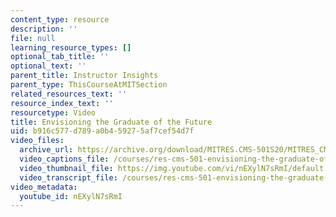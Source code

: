 ```yaml
---
content_type: resource
description: ''
file: null
learning_resource_types: []
optional_tab_title: ''
optional_text: ''
parent_title: Instructor Insights
parent_type: ThisCourseAtMITSection
related_resources_text: ''
resource_index_text: ''
resourcetype: Video
title: Envisioning the Graduate of the Future
uid: b916c577-d789-a0b4-5927-5af7cef54d7f
video_files:
  archive_url: https://archive.org/download/MITRES.CMS-501S20/MITRES_CMS-501S20_Justin_Reich_300k.mp4
  video_captions_file: /courses/res-cms-501-envisioning-the-graduate-of-the-future-spring-2020/8bb10dd7abba5806ba20941977d7563d_nEXylN7sRmI.vtt
  video_thumbnail_file: https://img.youtube.com/vi/nEXylN7sRmI/default.jpg
  video_transcript_file: /courses/res-cms-501-envisioning-the-graduate-of-the-future-spring-2020/bb9f383fc91fdfd24c602447f482bc26_nEXylN7sRmI.pdf
video_metadata:
  youtube_id: nEXylN7sRmI
---
```

